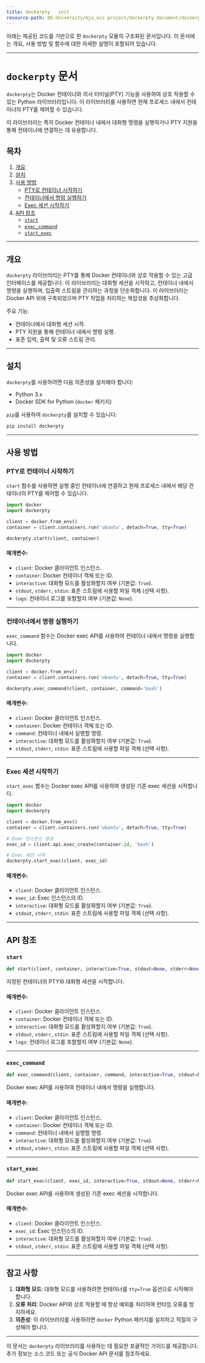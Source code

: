 ```yaml
---
title: dockerpty   init  
resource-path: 06.University/mju_ecs project/dockerpty document/dockerpty __init__.md
---
```

아래는 제공된 코드를 기반으로 한 `dockerpty` 모듈의 구조화된 문서입니다. 이 문서에는 개요, 사용 방법 및 함수에 대한 자세한 설명이 포함되어 있습니다.

---

# `dockerpty` 문서

`dockerpty`는 Docker 컨테이너와 의사 터미널(PTY) 기능을 사용하여 상호 작용할 수 있는 Python 라이브러리입니다. 이 라이브러리를 사용하면 현재 프로세스 내에서 컨테이너의 PTY를 제어할 수 있습니다.

이 라이브러리는 특히 Docker 컨테이너 내에서 대화형 명령을 실행하거나 PTY 지원을 통해 컨테이너에 연결하는 데 유용합니다.

## 목차
1. [개요](#개요)
2. [설치](#설치)
3. [사용 방법](#사용-방법)
   - [PTY로 컨테이너 시작하기](#pty로-컨테이너-시작하기)
   - [컨테이너에서 명령 실행하기](#컨테이너에서-명령-실행하기)
   - [Exec 세션 시작하기](#exec-세션-시작하기)
4. [API 참조](#api-참조)
   - [`start`](#start)
   - [`exec_command`](#exec_command)
   - [`start_exec`](#start_exec)

---

## 개요

`dockerpty` 라이브러리는 PTY를 통해 Docker 컨테이너와 상호 작용할 수 있는 고급 인터페이스를 제공합니다. 이 라이브러리는 대화형 세션을 시작하고, 컨테이너 내에서 명령을 실행하며, 입출력 스트림을 관리하는 과정을 단순화합니다. 이 라이브러리는 Docker API 위에 구축되었으며 PTY 작업을 처리하는 복잡성을 추상화합니다.

주요 기능:
- 컨테이너에서 대화형 세션 시작.
- PTY 지원을 통해 컨테이너 내에서 명령 실행.
- 표준 입력, 출력 및 오류 스트림 관리.

---

## 설치

`dockerpty`를 사용하려면 다음 의존성을 설치해야 합니다:
- Python 3.x
- Docker SDK for Python (`docker` 패키지)

`pip`를 사용하여 `dockerpty`를 설치할 수 있습니다:

```bash
pip install dockerpty
```

---

## 사용 방법

### PTY로 컨테이너 시작하기

`start` 함수를 사용하면 실행 중인 컨테이너에 연결하고 현재 프로세스 내에서 해당 컨테이너의 PTY를 제어할 수 있습니다.

```python
import docker
import dockerpty

client = docker.from_env()
container = client.containers.run('ubuntu', detach=True, tty=True)

dockerpty.start(client, container)
```

#### 매개변수:
- `client`: Docker 클라이언트 인스턴스.
- `container`: Docker 컨테이너 객체 또는 ID.
- `interactive`: 대화형 모드를 활성화할지 여부 (기본값: `True`).
- `stdout`, `stderr`, `stdin`: 표준 스트림에 사용할 파일 객체 (선택 사항).
- `logs`: 컨테이너 로그를 포함할지 여부 (기본값: `None`).

---

### 컨테이너에서 명령 실행하기

`exec_command` 함수는 Docker exec API를 사용하여 컨테이너 내에서 명령을 실행합니다.

```python
import docker
import dockerpty

client = docker.from_env()
container = client.containers.run('ubuntu', detach=True, tty=True)

dockerpty.exec_command(client, container, command='bash')
```

#### 매개변수:
- `client`: Docker 클라이언트 인스턴스.
- `container`: Docker 컨테이너 객체 또는 ID.
- `command`: 컨테이너 내에서 실행할 명령.
- `interactive`: 대화형 모드를 활성화할지 여부 (기본값: `True`).
- `stdout`, `stderr`, `stdin`: 표준 스트림에 사용할 파일 객체 (선택 사항).

---

### Exec 세션 시작하기

`start_exec` 함수는 Docker exec API를 사용하여 생성된 기존 exec 세션을 시작합니다.

```python
import docker
import dockerpty

client = docker.from_env()
container = client.containers.run('ubuntu', detach=True, tty=True)

# Exec 인스턴스 생성
exec_id = client.api.exec_create(container.id, 'bash')

# Exec 세션 시작
dockerpty.start_exec(client, exec_id)
```

#### 매개변수:
- `client`: Docker 클라이언트 인스턴스.
- `exec_id`: Exec 인스턴스의 ID.
- `interactive`: 대화형 모드를 활성화할지 여부 (기본값: `True`).
- `stdout`, `stderr`, `stdin`: 표준 스트림에 사용할 파일 객체 (선택 사항).

---

## API 참조

### `start`

```python
def start(client, container, interactive=True, stdout=None, stderr=None, stdin=None, logs=None):
```

지정된 컨테이너의 PTY와 대화형 세션을 시작합니다.

#### 매개변수:
- `client`: Docker 클라이언트 인스턴스.
- `container`: Docker 컨테이너 객체 또는 ID.
- `interactive`: 대화형 모드를 활성화할지 여부 (기본값: `True`).
- `stdout`, `stderr`, `stdin`: 표준 스트림에 사용할 파일 객체 (선택 사항).
- `logs`: 컨테이너 로그를 포함할지 여부 (기본값: `None`).

---

### `exec_command`

```python
def exec_command(client, container, command, interactive=True, stdout=None, stderr=None, stdin=None):
```

Docker exec API를 사용하여 컨테이너 내에서 명령을 실행합니다.

#### 매개변수:
- `client`: Docker 클라이언트 인스턴스.
- `container`: Docker 컨테이너 객체 또는 ID.
- `command`: 컨테이너 내에서 실행할 명령.
- `interactive`: 대화형 모드를 활성화할지 여부 (기본값: `True`).
- `stdout`, `stderr`, `stdin`: 표준 스트림에 사용할 파일 객체 (선택 사항).

---

### `start_exec`

```python
def start_exec(client, exec_id, interactive=True, stdout=None, stderr=None, stdin=None):
```

Docker exec API를 사용하여 생성된 기존 exec 세션을 시작합니다.

#### 매개변수:
- `client`: Docker 클라이언트 인스턴스.
- `exec_id`: Exec 인스턴스의 ID.
- `interactive`: 대화형 모드를 활성화할지 여부 (기본값: `True`).
- `stdout`, `stderr`, `stdin`: 표준 스트림에 사용할 파일 객체 (선택 사항).

---

## 참고 사항

1. **대화형 모드**: 대화형 모드를 사용하려면 컨테이너를 `tty=True` 옵션으로 시작해야 합니다.
2. **오류 처리**: Docker API와 상호 작용할 때 항상 예외를 처리하여 런타임 오류를 방지하세요.
3. **의존성**: 이 라이브러리를 사용하려면 `docker` Python 패키지를 설치하고 적절히 구성해야 합니다.

---

이 문서는 `dockerpty` 라이브러리를 사용하는 데 필요한 포괄적인 가이드를 제공합니다. 추가 정보는 소스 코드 또는 공식 Docker API 문서를 참조하세요.